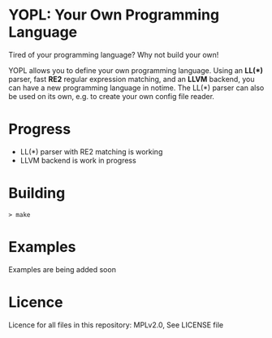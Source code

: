 YOPL: Your Own Programming Language
==================================
Tired of your programming language? Why not build your own!

YOPL allows you to define your own programming language.
Using an __LL(\*)__ parser, fast __RE2__ regular expression matching, and an __LLVM__ backend, you can have a new programming language in notime.
The LL(\*) parser can also be used on its own, e.g. to create your own config file reader.
    
Progress
========
- LL(\*) parser with RE2 matching is working
- LLVM backend is work in progress

Building
=======
`> make`

    
Examples
=======
Examples are being added soon
            
Licence
============    
Licence for all files in this repository: MPLv2.0, See LICENSE file

